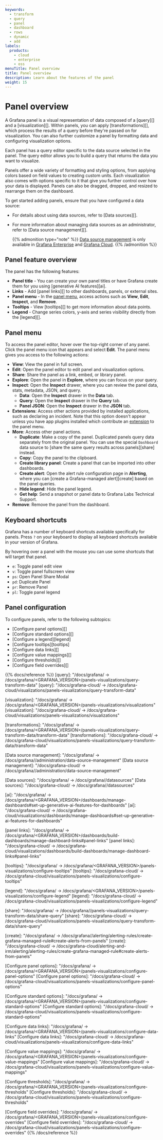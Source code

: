 ```yaml
---
keywords:
  - transform
  - query
  - panel
  - dashboard
  - rows
  - dynamic
  - add
labels:
  products:
    - cloud
    - enterprise
    - oss
menuTitle: Panel overview
title: Panel overview
description: Learn about the features of the panel
weight: 15
---
```


# Panel overview

A Grafana panel is a visual representation of data composed of a [query][] and a [visualization][]. Within panels, you can apply [transformations][], which process the results of a query before they're passed on for visualization. You can also further customize a panel by formatting data and configuring visualization options.

Each panel has a query editor specific to the data source selected in the panel. The query editor allows you to build a query that returns the data you want to visualize.

Panels offer a wide variety of formatting and styling options, from applying colors based on field values to creating custom units. Each visualization also comes with options specific to it that give you further control over how your data is displayed. Panels can also be dragged, dropped, and resized to rearrange them on the dashboard.

To get started adding panels, ensure that you have configured a data source:

- For details about using data sources, refer to [Data sources][].
- For more information about managing data sources as an administrator, refer to [Data source management][].

  {{% admonition type="note" %}}
  [Data source management](https://grafana.com/docs/grafana/<GRAFANA_VERSION>/administration/data-source-management/) is only available in [Grafana Enterprise](https://grafana.com/docs/grafana/<GRAFANA_VERSION>/introduction/grafana-enterprise/) and [Grafana Cloud](https://grafana.com/docs/grafana-cloud/).
  {{% /admonition %}}

## Panel feature overview

The panel has the following features:

<!-- The following image and descriptions highlight all panel features. -->

<!-- {{< figure src="tbd" width="700px" alt="An annotated image of a panel" >}} -->

- **Panel title** - You can create your own panel titles or have Grafana create them for you using [generative AI features][ai].
- **Links** - Add [panel links][] to other dashboards, panels, or external sites.
- **Panel menu** - In the [panel menu](#panel-menu), access actions such as **View**, **Edit**, **Inspect**, and **Remove**.
- **Tooltips** - View [tooltips][] to get more information about data points.
- **Legend** - Change series colors, y-axis and series visibility directly from the [legend][].

## Panel menu

To access the panel editor, hover over the top-right corner of any panel. Click the panel menu icon that appears and select **Edit**. The panel menu gives you access to the following actions:

- **View**: View the panel in full screen.
- **Edit**: Open the panel editor to edit panel and visualization options.
- **Share**: Share the panel as a link, embed, or library panel.
- **Explore**: Open the panel in **Explore**, where you can focus on your query.
- **Inspect**: Open the **Inspect** drawer, where you can review the panel data, stats, metadata, JSON, and query.
  - **Data**: Open the **Inspect** drawer in the **Data** tab.
  - **Query**: Open the **Inspect** drawer in the **Query** tab.
  - **Panel JSON**: Open the **Inspect** drawer in the **JSON** tab.
- **Extensions**: Access other actions provided by installed applications, such as declaring an incident. Note that this option doesn't appear unless you have app plugins installed which contribute an [extension](https://grafana.com/developers/plugin-tools/ui-extensions/) to the panel menu.
- **More**: Access other panel actions.
  - **Duplicate**: Make a copy of the panel. Duplicated panels query data separately from the original panel. You can use the special `Dashboard` data source to [share the same query results across panels][share] instead.
  - **Copy**: Copy the panel to the clipboard.
  - **Create library panel**: Create a panel that can be imported into other dashboards.
  - **Create alert**: Open the alert rule configuration page in **Alerting**, where you can [create a Grafana-managed alert][create] based on the panel queries.
  - **Hide legend**: Hide the panel legend.
  - **Get help**: Send a snapshot or panel data to Grafana Labs Technical Support.
- **Remove**: Remove the panel from the dashboard.

## Keyboard shortcuts

Grafana has a number of keyboard shortcuts available specifically for panels. Press `?` on your keyboard to display all keyboard shortcuts available in your version of Grafana.

By hovering over a panel with the mouse you can use some shortcuts that will target that panel.

- `e`: Toggle panel edit view
- `v`: Toggle panel fullscreen view
- `ps`: Open Panel Share Modal
- `pd`: Duplicate Panel
- `pr`: Remove Panel
- `pl`: Toggle panel legend

## Panel configuration

To configure panels, refer to the following subtopics:

- [Configure panel options][]
- [Configure standard options][]
- [Configure a legend][legend]
- [Configure tooltips][tooltips]
- [Configure data links][]
- [Configure value mappings][]
- [Configure thresholds][]
- [Configure field overrides][]

{{% docs/reference %}}
[query]: "/docs/grafana/ -> /docs/grafana/<GRAFANA_VERSION>/panels-visualizations/query-transform-data"
[query]: "/docs/grafana-cloud/ -> /docs/grafana-cloud/visualizations/panels-visualizations/query-transform-data"

[visualization]: "/docs/grafana/ -> /docs/grafana/<GRAFANA_VERSION>/panels-visualizations/visualizations"
[visualization]: "/docs/grafana-cloud/ -> /docs/grafana-cloud/visualizations/panels-visualizations/visualizations"

[transformations]: "/docs/grafana/ -> /docs/grafana/<GRAFANA_VERSION>/panels-visualizations/query-transform-data/transform-data"
[transformations]: "/docs/grafana-cloud/ -> /docs/grafana-cloud/visualizations/panels-visualizations/query-transform-data/transform-data"

[Data source management]: "/docs/grafana/ -> /docs/grafana/<GRAFANA VERSION>/administration/data-source-management"
[Data source management]: "/docs/grafana-cloud/ -> /docs/grafana/<GRAFANA VERSION>/administration/data-source-management"

[Data sources]: "/docs/grafana/ -> /docs/grafana/<GRAFANA VERSION>/datasources"
[Data sources]: "/docs/grafana-cloud/ -> /docs/grafana/<GRAFANA VERSION>/datasources"

[ai]: "/docs/grafana/ -> /docs/grafana/<GRAFANA_VERSION>/dashboards/manage-dashboards#set-up-generative-ai-features-for-dashboards"
[ai]: "/docs/grafana-cloud/ -> /docs/grafana-cloud/visualizations/dashboards/manage-dashboards#set-up-generative-ai-features-for-dashboards"

[panel links]: "/docs/grafana/ -> /docs/grafana/<GRAFANA_VERSION>/dashboards/build-dashboards/manage-dashboard-links#panel-links"
[panel links]: "/docs/grafana-cloud/ -> /docs/grafana-cloud/visualizations/dashboards/build-dashboards/manage-dashboard-links#panel-links"

[tooltips]: "/docs/grafana/ -> /docs/grafana/<GRAFANA_VERSION>/panels-visualizations/configure-tooltips"
[tooltips]: "/docs/grafana-cloud/ -> /docs/grafana-cloud/visualizations/panels-visualizations/configure-tooltips"

[legend]: "/docs/grafana/ -> /docs/grafana/<GRAFANA_VERSION>/panels-visualizations/configure-legend"
[legend]: "/docs/grafana-cloud/ -> /docs/grafana-cloud/visualizations/panels-visualizations/configure-legend"

[share]: "/docs/grafana/ -> /docs/grafana/<GRAFANA VERSION>/panels-visualizations/query-transform-data/share-query"
[share]: "/docs/grafana-cloud/ -> /docs/grafana-cloud/visualizations/panels-visualizations/query-transform-data/share-query"

[create]: "/docs/grafana/ -> /docs/grafana/<GRAFANA VERSION>/alerting/alerting-rules/create-grafana-managed-rule#create-alerts-from-panels"
[create]: "/docs/grafana-cloud/ -> /docs/grafana-cloud/alerting-and-irm/alerting/alerting-rules/create-grafana-managed-rule#create-alerts-from-panels"

[Configure panel options]: "/docs/grafana/ -> /docs/grafana/<GRAFANA_VERSION>/panels-visualizations/configure-panel-options"
[Configure panel options]: "/docs/grafana-cloud/ -> /docs/grafana-cloud/visualizations/panels-visualizations/configure-panel-options"

[Configure standard options]: "/docs/grafana/ -> /docs/grafana/<GRAFANA_VERSION>/panels-visualizations/configure-standard-options"
[Configure standard options]: "/docs/grafana-cloud/ -> /docs/grafana-cloud/visualizations/panels-visualizations/configure-standard-options"

[Configure data links]: "/docs/grafana/ -> /docs/grafana/<GRAFANA_VERSION>/panels-visualizations/configure-data-links"
[Configure data links]: "/docs/grafana-cloud/ -> /docs/grafana-cloud/visualizations/panels-visualizations/configure-data-links"

[Configure value mappings]: "/docs/grafana/ -> /docs/grafana/<GRAFANA_VERSION>/panels-visualizations/configure-value-mappings"
[Configure value mappings]: "/docs/grafana-cloud/ -> /docs/grafana-cloud/visualizations/panels-visualizations/configure-value-mappings"

[Configure thresholds]: "/docs/grafana/ -> /docs/grafana/<GRAFANA_VERSION>/panels-visualizations/configure-thresholds"
[Configure thresholds]: "/docs/grafana-cloud/ -> /docs/grafana-cloud/visualizations/panels-visualizations/configure-thresholds"

[Configure field overrides]: "/docs/grafana/ -> /docs/grafana/<GRAFANA_VERSION>/panels-visualizations/configure-overrides"
[Configure field overrides]: "/docs/grafana-cloud/ -> /docs/grafana-cloud/visualizations/panels-visualizations/configure-overrides"
{{% /docs/reference %}}
